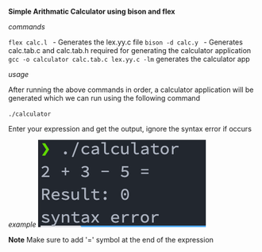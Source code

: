 **Simple Arithmatic Calculator using bison and flex**

_commands_

`flex calc.l ` - Generates the lex.yy.c file
`bison -d calc.y ` - Generates calc.tab.c and calc.tab.h required for generating the calculator application
`gcc -o calculator calc.tab.c lex.yy.c -lm` generates the calculator app

_usage_

After running the above commands in order, a calculator application will be generated which we can run using the following command

`./calculator`

Enter your expression and get the output, ignore the syntax error if occurs

_example_
![example](example.png)

**Note**
Make sure to add '=' symbol at the end of the expression
